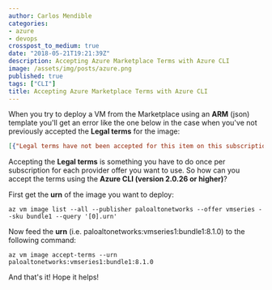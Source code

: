 ```yaml
---
author: Carlos Mendible
categories:
- azure
- devops
crosspost_to_medium: true
date: "2018-05-21T19:21:39Z"
description: Accepting Azure Marketplace Terms with Azure CLI
image: /assets/img/posts/azure.png
published: true
tags: ["CLI"]
title: Accepting Azure Marketplace Terms with Azure CLI
---
```


When you try to deploy a VM from the Marketplace using an **ARM** (json) template you'll get an error like the one below in the case when you've not previously accepted the **Legal terms** for the image:

``` json
[{"Legal terms have not been accepted for this item on this subscription. To accept terms using Powershell..."}]
```

Accepting the **Legal terms** is something you have to do once per subscription for each provider offer you want to use. So how can you accept the terms using the **Azure CLI (version 2.0.26 or higher)**?

First get the **urn** of the image you want to deploy:

``` shell
az vm image list --all --publisher paloaltonetworks --offer vmseries --sku bundle1 --query '[0].urn'
```

Now feed the **urn** (i.e. paloaltonetworks:vmseries1:bundle1:8.1.0) to the following command:

``` shell
az vm image accept-terms --urn paloaltonetworks:vmseries1:bundle1:8.1.0
```

And that's it! Hope it helps!
